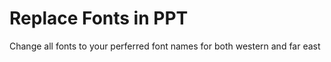 # Replace Fonts in PPT

Change all fonts to your perferred font names for both western and far east
